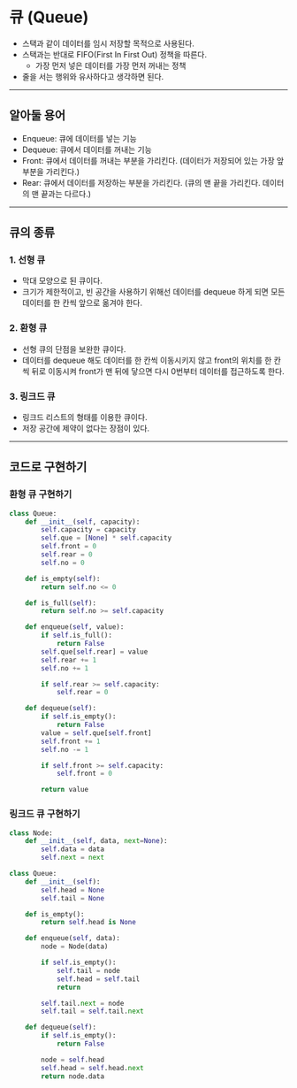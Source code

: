 # 큐 (Queue)

- 스택과 같이 데이터를 임시 저장할 목적으로 사용된다.
- 스택과는 반대로 FIFO(First In First Out) 정책을 따른다.
    - 가장 먼저 넣은 데이터를 가장 먼저 꺼내는 정책
- 줄을 서는 행위와 유사하다고 생각하면 된다.

***

## 알아둘 용어

- Enqueue: 큐에 데이터를 넣는 기능
- Dequeue: 큐에서 데이터를 꺼내는 기능
- Front: 큐에서 데이터를 꺼내는 부분을 가리킨다. (데이터가 저장되어 있는 가장 앞 부분을 가리킨다.)
- Rear: 큐에서 데이터를 저장하는 부분을 가리킨다. (큐의 맨 끝을 가리킨다. 데이터의 맨 끝과는 다르다.)

***

## 큐의 종류

### 1. 선형 큐

- 막대 모양으로 된 큐이다.
- 크기가 제한적이고, 빈 공간을 사용하기 위해선 데이터를 dequeue 하게 되면 모든 데이터를 한 칸씩 앞으로 옮겨야 한다.

### 2. 환형 큐

- 선형 큐의 단점을 보완한 큐이다.
- 데이터를 dequeue 해도 데이터를 한 칸씩 이동시키지 않고 front의 위치를 한 칸씩 뒤로 이동시켜 front가 맨 뒤에 닿으면 다시 0번부터 데이터를 접근하도록 한다.

### 3. 링크드 큐

- 링크드 리스트의 형태를 이용한 큐이다.
- 저장 공간에 제약이 없다는 장점이 있다.

***

## 코드로 구현하기

### 환형 큐 구현하기

```python
class Queue:
    def __init__(self, capacity):
        self.capacity = capacity
        self.que = [None] * self.capacity
        self.front = 0
        self.rear = 0
        self.no = 0

    def is_empty(self):
        return self.no <= 0

    def is_full(self):
        return self.no >= self.capacity

    def enqueue(self, value):
        if self.is_full():
            return False
        self.que[self.rear] = value
        self.rear += 1
        self.no += 1

        if self.rear >= self.capacity:
            self.rear = 0

    def dequeue(self):
        if self.is_empty():
            return False
        value = self.que[self.front]
        self.front += 1
        self.no -= 1

        if self.front >= self.capacity:
            self.front = 0

        return value
```

### 링크드 큐 구현하기

```python
class Node:
    def __init__(self, data, next=None):
        self.data = data
        self.next = next

class Queue:
    def __init__(self):
        self.head = None
        self.tail = None

    def is_empty():
        return self.head is None

    def enqueue(self, data):
        node = Node(data)

        if self.is_empty():
            self.tail = node
            self.head = self.tail
            return

        self.tail.next = node
        self.tail = self.tail.next

    def dequeue(self):
        if self.is_empty():
            return False

        node = self.head
        self.head = self.head.next
        return node.data
```
